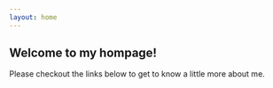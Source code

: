 ```yaml
---
layout: home
---
```



## Welcome to my hompage!

Please checkout the links below to get to know a little more about me.


